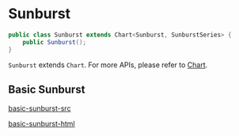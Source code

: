 # Sunburst

```java
public class Sunburst extends Chart<Sunburst, SunburstSeries> {
    public Sunburst();
}
```

`Sunburst` extends `Chart`. For more APIs, please refer to [Chart](chart).

## Basic Sunburst

[basic-sunburst-src](_media/sunburst/basic-sunburst-src.md ':include')

[basic-sunburst-html](_media/sunburst/basic-sunburst.html ':include :type=iframe')
